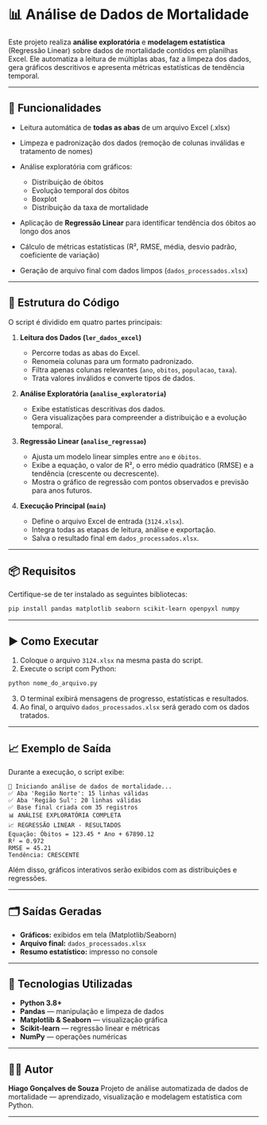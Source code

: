 # 📊 Análise de Dados de Mortalidade

Este projeto realiza **análise exploratória** e **modelagem estatística** (Regressão Linear) sobre dados de mortalidade contidos em planilhas Excel.
Ele automatiza a leitura de múltiplas abas, faz a limpeza dos dados, gera gráficos descritivos e apresenta métricas estatísticas de tendência temporal.

---

## 🚀 Funcionalidades

* Leitura automática de **todas as abas** de um arquivo Excel (.xlsx)
* Limpeza e padronização dos dados (remoção de colunas inválidas e tratamento de nomes)
* Análise exploratória com gráficos:

  * Distribuição de óbitos
  * Evolução temporal dos óbitos
  * Boxplot
  * Distribuição da taxa de mortalidade
* Aplicação de **Regressão Linear** para identificar tendência dos óbitos ao longo dos anos
* Cálculo de métricas estatísticas (R², RMSE, média, desvio padrão, coeficiente de variação)
* Geração de arquivo final com dados limpos (`dados_processados.xlsx`)

---

## 🧠 Estrutura do Código

O script é dividido em quatro partes principais:

1. **Leitura dos Dados (`ler_dados_excel`)**

   * Percorre todas as abas do Excel.
   * Renomeia colunas para um formato padronizado.
   * Filtra apenas colunas relevantes (`ano`, `obitos`, `populacao`, `taxa`).
   * Trata valores inválidos e converte tipos de dados.

2. **Análise Exploratória (`analise_exploratoria`)**

   * Exibe estatísticas descritivas dos dados.
   * Gera visualizações para compreender a distribuição e a evolução temporal.

3. **Regressão Linear (`analise_regressao`)**

   * Ajusta um modelo linear simples entre `ano` e `óbitos`.
   * Exibe a equação, o valor de R², o erro médio quadrático (RMSE) e a tendência (crescente ou decrescente).
   * Mostra o gráfico de regressão com pontos observados e previsão para anos futuros.

4. **Execução Principal (`main`)**

   * Define o arquivo Excel de entrada (`3124.xlsx`).
   * Integra todas as etapas de leitura, análise e exportação.
   * Salva o resultado final em `dados_processados.xlsx`.

---

## 📦 Requisitos

Certifique-se de ter instalado as seguintes bibliotecas:

```bash
pip install pandas matplotlib seaborn scikit-learn openpyxl numpy
```

---

## ▶️ Como Executar

1. Coloque o arquivo `3124.xlsx` na mesma pasta do script.
2. Execute o script com Python:

```bash
python nome_do_arquivo.py
```

3. O terminal exibirá mensagens de progresso, estatísticas e resultados.
4. Ao final, o arquivo `dados_processados.xlsx` será gerado com os dados tratados.

---

## 📈 Exemplo de Saída

Durante a execução, o script exibe:

```
🚀 Iniciando análise de dados de mortalidade...
✅ Aba 'Região Norte': 15 linhas válidas
✅ Aba 'Região Sul': 20 linhas válidas
✅ Base final criada com 35 registros
📊 ANÁLISE EXPLORATÓRIA COMPLETA
📈 REGRESSÃO LINEAR - RESULTADOS
Equação: Óbitos = 123.45 * Ano + 67890.12
R² = 0.972
RMSE = 45.21
Tendência: CRESCENTE
```

Além disso, gráficos interativos serão exibidos com as distribuições e regressões.

---

## 🗂️ Saídas Geradas

* **Gráficos:** exibidos em tela (Matplotlib/Seaborn)
* **Arquivo final:** `dados_processados.xlsx`
* **Resumo estatístico:** impresso no console

---

## 🧩 Tecnologias Utilizadas

* **Python 3.8+**
* **Pandas** — manipulação e limpeza de dados
* **Matplotlib & Seaborn** — visualização gráfica
* **Scikit-learn** — regressão linear e métricas
* **NumPy** — operações numéricas

---

## 🧑‍💻 Autor

**Hiago Gonçalves de Souza**
Projeto de análise automatizada de dados de mortalidade — aprendizado, visualização e modelagem estatística com Python.

---





